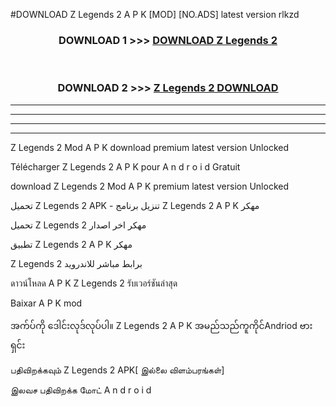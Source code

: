 #DOWNLOAD Z Legends 2  A P K [MOD] [NO.ADS] latest version rlkzd



<div align="center">

<h3>DOWNLOAD 1 >>> <a href="https://teeasianyam.web.app?sq=Z Legends 2 ">DOWNLOAD Z Legends 2  </a></h3><br>

<h3>DOWNLOAD 2 >>> <a href="https://teeasianyam.web.app?sq=Z Legends 2  ">Z Legends 2   DOWNLOAD </a></h3>

</div>


----------------------------------------------------------

----------------------------------------------------------

----------------------------------------------------------

----------------------------------------------------------


Z Legends 2   Mod A P K download premium latest version Unlocked

Télécharger Z Legends 2   A P K pour A n d r o i d Gratuit

download Z Legends 2   Mod A P K premium latest version Unlocked

تحميل Z Legends 2   APK - تنزيل برنامج Z Legends 2   A P K مهكر

تحميل Z Legends 2   مهكر اخر اصدار

تطبيق Z Legends 2   A P K مهكر

Z Legends 2   برابط مباشر للاندرويد

ดาวน์โหลด A P K Z Legends 2   รับเวอร์ชันล่าสุด

Baixar A P K mod

အက်ပ်ကို ဒေါင်းလုဒ်လုပ်ပါ။ Z Legends 2   A P K အမည်သည်ကူကိုင်Andriod ဗားရှင်း

பதிவிறக்கவும் Z Legends 2   APK[ இல்லை விளம்பரங்கள்] 
 
இலவச பதிவிறக்க மோட் A n d r o i d



